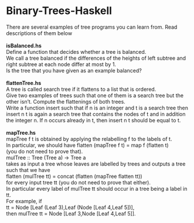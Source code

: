 # Binary-Trees-Haskell
There are several examples of tree programs you can learn from. Read descriptions of them below<br><br>
<b>isBalanced.hs</b><br>
Define a function that decides whether a tree is balanced.<br>
We call a tree balanced if the differences of the heights of left subtree and right subtree at each node differ at most by 1.<br>
Is the tree that you have given as an example balanced?<br><br>
<b>flattenTree.hs</b><br>
A tree is called search tree if it flattens to a list that is ordered.<br>
Give two examples of trees such that one of them is a search tree but the other isn’t. Compute the flattenings of both trees.<br>
Write a function insert such that if n is an integer and t is a search tree then insert n t is again a search tree that contains the nodes of t and in addition the integer n. If n occurs already in t, then insert n t should be equal to t.<br><br>
<b>mapTree.hs</b><br>
mapTree f t is obtained by applying the relabelling f to the labels of t.<br>
In particular, we should have flatten (mapTree f t) = map f (flatten t)<br>
(you do not need to prove that).<br>
mulTree :: Tree (Tree a) -> Tree a<br>
takes as input a tree whose leaves are labelled by trees and outputs a tree such that we have<br>
flatten (mulTree tt) = concat (flatten (mapTree flatten tt))<br>
for every input tree tt (you do not need to prove that either).<br>
In particular every label of mulTree tt should occur in a tree being a label in tt.<br>
For example, if <br>
tt = Node [Leaf (Leaf 3),Leaf (Node [Leaf 4,Leaf 5])],<br>
then mulTree tt = Node [Leaf 3,Node [Leaf 4,Leaf 5]].

